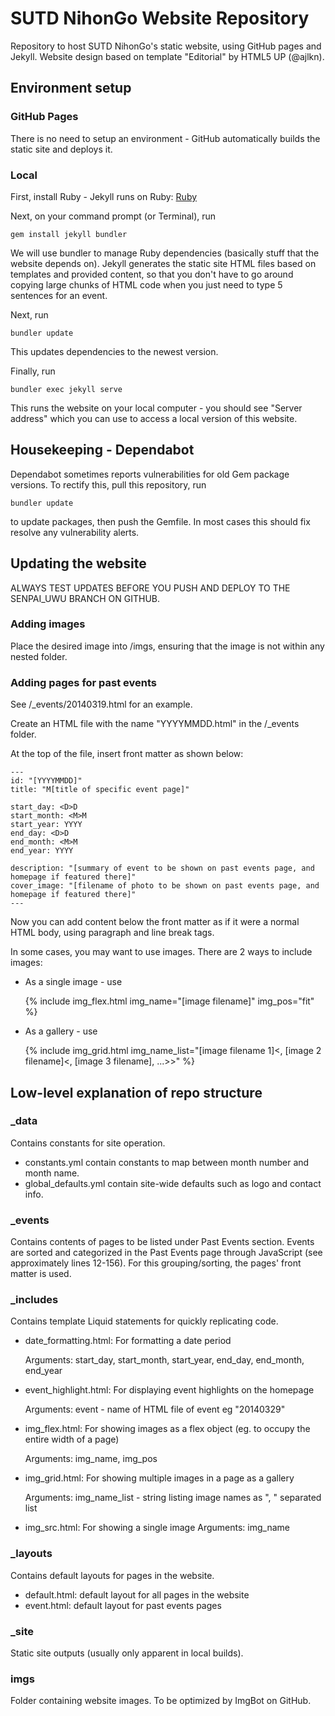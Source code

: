 # SUTD NihonGo Website Repository

Repository to host SUTD NihonGo's static website, using GitHub pages and Jekyll. Website design based on template "Editorial" by HTML5 UP (@ajlkn).

## Environment setup

### GitHub Pages

There is no need to setup an environment - GitHub automatically builds the static site and deploys it.

### Local

First, install Ruby - Jekyll runs on Ruby: [Ruby](https://www.ruby-lang.org/en/downloads/)

Next, on your command prompt (or Terminal), run

    gem install jekyll bundler

We will use bundler to manage Ruby dependencies (basically stuff that the website depends on). Jekyll generates the static site HTML files based on templates and provided content, so that you don't have to go around copying large chunks of HTML code when you just need to type 5 sentences for an event.

Next, run

    bundler update

This updates dependencies to the newest version.

Finally, run

    bundler exec jekyll serve

This runs the website on your local computer - you should see "Server address" which you can use to access a local version of this website.

## Housekeeping - Dependabot

Dependabot sometimes reports vulnerabilities for old Gem package versions. To rectify this, pull this repository, run

    bundler update

to update packages, then push the Gemfile. In most cases this should fix resolve any vulnerability alerts.

## Updating the website

ALWAYS TEST UPDATES BEFORE YOU PUSH AND DEPLOY TO THE SENPAI_UWU BRANCH ON GITHUB.

### Adding images

Place the desired image into /imgs, ensuring that the image is not within any nested folder.

### Adding pages for past events

See /_events/20140319.html for an example.

Create an HTML file with the name "YYYYMMDD.html" in the /_events folder.

At the top of the file, insert front matter as shown below:

    ---
    id: "[YYYYMMDD]"
    title: "M[title of specific event page]"

    start_day: <D>D
    start_month: <M>M
    start_year: YYYY
    end_day: <D>D
    end_month: <M>M
    end_year: YYYY

    description: "[summary of event to be shown on past events page, and homepage if featured there]"
    cover_image: "[filename of photo to be shown on past events page, and homepage if featured there]"
    ---

Now you can add content below the front matter as if it were a normal HTML body, using paragraph and line break tags.

In some cases, you may want to use images. There are 2 ways to include images:

- As a single image - use

    {% include img_flex.html img_name="[image filename]" img_pos="fit" %}

- As a gallery - use

    {% include img_grid.html img_name_list="[image filename 1]&lt;, [image 2 filename]&lt;, [image 3 filename], ...>>" %}

## Low-level explanation of repo structure

### _data

Contains constants for site operation.
- constants.yml contain constants to map between month number and month name.
- global_defaults.yml contain site-wide defaults such as logo and contact info.

### _events

Contains contents of pages to be listed under Past Events section. Events are sorted and categorized in the Past Events page through JavaScript (see approximately lines 12-156). For this grouping/sorting, the pages' front matter is used.

### _includes

Contains template Liquid statements for quickly replicating code.
- date_formatting.html:
  For formatting a date period
  
  Arguments: start_day, start_month, start_year, end_day, end_month, end_year
- event_highlight.html:
  For displaying event highlights on the homepage
  
  Arguments: event - name of HTML file of event eg "20140329"
- img_flex.html:
  For showing images as a flex object (eg. to occupy the entire width of a page)

  Arguments: img_name, img_pos
- img_grid.html:
  For showing multiple images in a page as a gallery

  Arguments: img_name_list - string listing image names as ", " separated list
- img_src.html:
  For showing a single image
  Arguments: img_name

### _layouts

Contains default layouts for pages in the website.
- default.html: default layout for all pages in the website
- event.html: default layout for past events pages

### _site

Static site outputs (usually only apparent in local builds).

### imgs

Folder containing website images. To be optimized by ImgBot on GitHub.